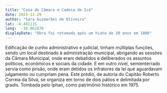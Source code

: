 ```yaml
---
title: "Casa de Câmara e Cadeia de Icó"
date: 2023-11-29
author: "Sara Guimarães de Oliveira"
lat: -6.401115
long:  -38.862870
displayDate: "Obra foi retomada após um hiato de 20 anos em 1800"
---
```


Edificação de cunho administrativo e judicial, tinham múltiplas funções, sendo um local destinado à administração municipal, abrigando as sessões da Câmara Municipal, onde eram debatidos e deliberados os assuntos políticos, econômicos e sociais da cidade. E em outro nível, semienterrado servia como prisão, onde eram detidos os infratores da lei que aguardavam julgamento ou cumpriam pena. Este prédio, de autoria do Capitão Roberto Correia da Silva, se organiza em torno de dois pátios e delimitada por gradis. Tombada pelo Iphan, como patrimônio histórico em 1975.

